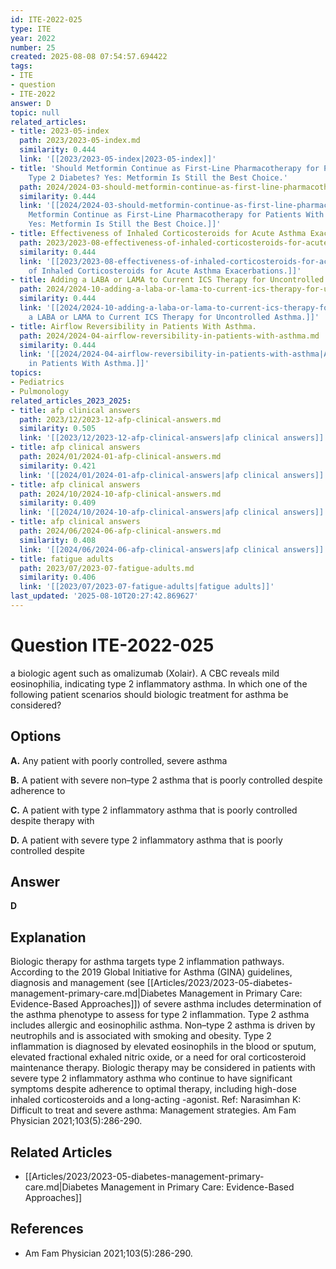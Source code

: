 ```yaml
---
id: ITE-2022-025
type: ITE
year: 2022
number: 25
created: 2025-08-08 07:54:57.694422
tags:
- ITE
- question
- ITE-2022
answer: D
topic: null
related_articles:
- title: 2023-05-index
  path: 2023/2023-05-index.md
  similarity: 0.444
  link: '[[2023/2023-05-index|2023-05-index]]'
- title: 'Should Metformin Continue as First-Line Pharmacotherapy for Patients With
    Type 2 Diabetes? Yes: Metformin Is Still the Best Choice.'
  path: 2024/2024-03-should-metformin-continue-as-first-line-pharmacotherapy-for.md
  similarity: 0.444
  link: '[[2024/2024-03-should-metformin-continue-as-first-line-pharmacotherapy-for|Should
    Metformin Continue as First-Line Pharmacotherapy for Patients With Type 2 Diabetes?
    Yes: Metformin Is Still the Best Choice.]]'
- title: Effectiveness of Inhaled Corticosteroids for Acute Asthma Exacerbations.
  path: 2023/2023-08-effectiveness-of-inhaled-corticosteroids-for-acute-asthma-ex.md
  similarity: 0.444
  link: '[[2023/2023-08-effectiveness-of-inhaled-corticosteroids-for-acute-asthma-ex|Effectiveness
    of Inhaled Corticosteroids for Acute Asthma Exacerbations.]]'
- title: Adding a LABA or LAMA to Current ICS Therapy for Uncontrolled Asthma.
  path: 2024/2024-10-adding-a-laba-or-lama-to-current-ics-therapy-for-uncontrolle.md
  similarity: 0.444
  link: '[[2024/2024-10-adding-a-laba-or-lama-to-current-ics-therapy-for-uncontrolle|Adding
    a LABA or LAMA to Current ICS Therapy for Uncontrolled Asthma.]]'
- title: Airflow Reversibility in Patients With Asthma.
  path: 2024/2024-04-airflow-reversibility-in-patients-with-asthma.md
  similarity: 0.444
  link: '[[2024/2024-04-airflow-reversibility-in-patients-with-asthma|Airflow Reversibility
    in Patients With Asthma.]]'
topics:
- Pediatrics
- Pulmonology
related_articles_2023_2025:
- title: afp clinical answers
  path: 2023/12/2023-12-afp-clinical-answers.md
  similarity: 0.505
  link: '[[2023/12/2023-12-afp-clinical-answers|afp clinical answers]]'
- title: afp clinical answers
  path: 2024/01/2024-01-afp-clinical-answers.md
  similarity: 0.421
  link: '[[2024/01/2024-01-afp-clinical-answers|afp clinical answers]]'
- title: afp clinical answers
  path: 2024/10/2024-10-afp-clinical-answers.md
  similarity: 0.409
  link: '[[2024/10/2024-10-afp-clinical-answers|afp clinical answers]]'
- title: afp clinical answers
  path: 2024/06/2024-06-afp-clinical-answers.md
  similarity: 0.408
  link: '[[2024/06/2024-06-afp-clinical-answers|afp clinical answers]]'
- title: fatigue adults
  path: 2023/07/2023-07-fatigue-adults.md
  similarity: 0.406
  link: '[[2023/07/2023-07-fatigue-adults|fatigue adults]]'
last_updated: '2025-08-10T20:27:42.869627'
---
```


# Question ITE-2022-025

a biologic agent such as omalizumab (Xolair). A CBC reveals mild eosinophilia, indicating type 2 inflammatory asthma. In which one of the following patient scenarios should biologic treatment for asthma be considered?

## Options

**A.** Any patient with poorly controlled, severe asthma

**B.** A patient with severe non–type 2 asthma that is poorly controlled despite adherence to

**C.** A patient with type 2 inflammatory asthma that is poorly controlled despite therapy with

**D.** A patient with severe type 2 inflammatory asthma that is poorly controlled despite

## Answer

**D**

## Explanation

Biologic therapy for asthma targets type 2 inflammation pathways. According to the 2019 Global Initiative
for Asthma (GINA) guidelines, diagnosis and management (see [[Articles/2023/2023-05-diabetes-management-primary-care.md|Diabetes Management in Primary Care: Evidence-Based Approaches]]) of severe asthma includes determination of the
asthma phenotype to assess for type 2 inflammation. Type 2 asthma includes allergic and eosinophilic
asthma. Non–type 2 asthma is driven by neutrophils and is associated with smoking and obesity. Type 2
inflammation is diagnosed by elevated eosinophils in the blood or sputum, elevated fractional exhaled nitric
oxide, or a need for oral corticosteroid maintenance therapy. Biologic therapy may be considered in
patients with severe type 2 inflammatory asthma who continue to have significant symptoms despite
adherence to optimal therapy, including high-dose inhaled corticosteroids and a long-acting -agonist.
Ref: Narasimhan K: Difficult to treat and severe asthma: Management strategies. Am Fam Physician  2021;103(5):286-290.



## Related Articles

- [[Articles/2023/2023-05-diabetes-management-primary-care.md|Diabetes Management in Primary Care: Evidence-Based Approaches]]

## References

- Am Fam Physician  2021;103(5):286-290.

